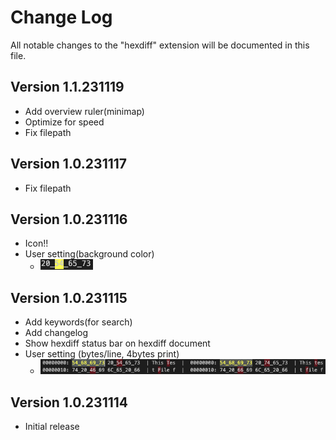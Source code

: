 # Change Log

All notable changes to the "hexdiff" extension will be documented in this file.
## Version 1.1.231119
- Add overview ruler(minimap)
- Optimize for speed
- Fix filepath


## Version 1.0.231117
- Fix filepath


## Version 1.0.231116
- Icon!!
- User setting(background color)
  - ![background color](Image/231116.png)


## Version 1.0.231115
- Add keywords(for search)
- Add changelog
- Show hexdiff status bar on hexdiff document
- User setting (bytes/line, 4bytes print)
  - ![new](Image/231115.png)

## Version 1.0.231114
- Initial release